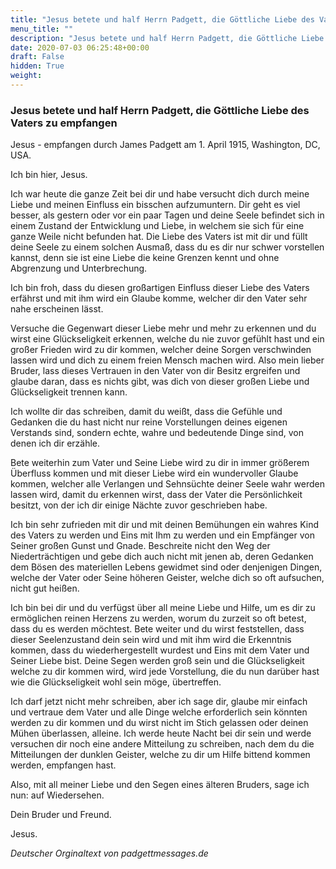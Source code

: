 ```yaml
---
title: "Jesus betete und half Herrn Padgett, die Göttliche Liebe des Vaters zu empfangen"
menu_title: ""
description: "Jesus betete und half Herrn Padgett, die Göttliche Liebe des Vaters zu empfangen"
date: 2020-07-03 06:25:48+00:00
draft: False
hidden: True
weight:
---
```

### Jesus betete und half Herrn Padgett, die Göttliche Liebe des Vaters zu empfangen

Jesus - empfangen durch James Padgett am 1. April 1915, Washington, DC, USA.

Ich bin hier, Jesus.

Ich war heute die ganze Zeit bei dir und habe versucht dich durch meine Liebe und meinen Einfluss ein bisschen aufzumuntern. Dir geht es viel besser, als gestern oder vor ein paar Tagen und deine Seele befindet sich in einem Zustand der Entwicklung und Liebe, in welchem sie sich für eine ganze Weile nicht befunden hat. Die Liebe des Vaters ist mit dir und füllt deine Seele zu einem solchen Ausmaß, dass du es dir nur schwer vorstellen kannst, denn sie ist eine Liebe die keine Grenzen kennt und ohne Abgrenzung und Unterbrechung.

Ich bin froh, dass du diesen großartigen Einfluss dieser Liebe des Vaters erfährst und mit ihm wird ein Glaube komme, welcher dir den Vater sehr nahe erscheinen lässt.

Versuche die Gegenwart dieser Liebe mehr und mehr zu erkennen und du wirst eine Glückseligkeit erkennen, welche du nie zuvor gefühlt hast und ein großer Frieden wird zu dir kommen, welcher deine Sorgen verschwinden lassen wird und dich zu einem freien Mensch machen wird. Also mein lieber Bruder, lass dieses Vertrauen in den Vater von dir Besitz ergreifen und glaube daran, dass es nichts gibt, was dich von dieser großen Liebe und Glückseligkeit trennen kann.

Ich wollte dir das schreiben, damit du weißt, dass die Gefühle und Gedanken die du hast nicht nur reine Vorstellungen deines eigenen Verstands sind, sondern echte, wahre und bedeutende Dinge sind, von denen ich dir erzähle.

Bete weiterhin zum Vater und Seine Liebe wird zu dir in immer größerem Überfluss kommen und mit dieser Liebe wird ein wundervoller Glaube kommen, welcher alle Verlangen und Sehnsüchte deiner Seele wahr werden lassen wird, damit du erkennen wirst, dass der Vater die Persönlichkeit besitzt, von der ich dir einige Nächte zuvor geschrieben habe.

Ich bin sehr zufrieden mit dir und mit deinen Bemühungen ein wahres Kind des Vaters zu werden und Eins mit Ihm zu werden und ein Empfänger von Seiner großen Gunst und Gnade. Beschreite nicht den Weg der Niederträchtigen und gebe dich auch nicht mit jenen ab, deren Gedanken dem Bösen des materiellen Lebens gewidmet sind oder denjenigen Dingen, welche der Vater oder Seine höheren Geister, welche dich so oft aufsuchen, nicht gut heißen.

Ich bin bei dir und du verfügst über all meine Liebe und Hilfe, um es dir zu ermöglichen reinen Herzens zu werden, worum du zurzeit so oft betest, dass du es werden möchtest. Bete weiter und du wirst feststellen, dass dieser Seelenzustand dein sein wird und mit ihm wird die Erkenntnis kommen, dass du wiederhergestellt wurdest und Eins mit dem Vater und Seiner Liebe bist. Deine Segen werden groß sein und die Glückseligkeit welche zu dir kommen wird, wird jede Vorstellung, die du nun darüber hast wie die Glückseligkeit wohl sein möge, übertreffen.

Ich darf jetzt nicht mehr schreiben, aber ich sage dir, glaube mir einfach und vertraue dem Vater und alle Dinge welche erforderlich sein könnten werden zu dir kommen und du wirst nicht im Stich gelassen oder deinen Mühen überlassen, alleine. Ich werde heute Nacht bei dir sein und werde versuchen dir noch eine andere Mitteilung zu schreiben, nach dem du die Mitteilungen der dunklen Geister, welche zu dir um Hilfe bittend kommen werden, empfangen hast.

Also, mit all meiner Liebe und den Segen eines älteren Bruders, sage ich nun: auf Wiedersehen.

Dein Bruder und Freund.

Jesus.

*Deutscher Orginaltext von padgettmessages.de*
